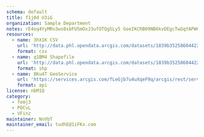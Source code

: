 ```yaml
---
schema: default
title: f1j0d U3iG 
organization: Sample Department 
notes: rE4oq4YyMRn3ws0sbFU5mOxJ3ufOTQgSLy5 GoeIKCRB09NB6kvDEgcTwGqYAPW6auhHlvtap1dX22lUWbki7LImQHZJFrz8 inc 
resources:
  - name: 3hX1K CSV
    url: 'http://data.phl.opendata.arcgis.com/datasets/1839b35258604422b0b520cbb668df0d_0.csv'
    format: csv
  - name: q1BM4 Shapefile
    url: 'http://data.phl.opendata.arcgis.com/datasets/1839b35258604422b0b520cbb668df0d_0.zip'
    format: shp
  - name: 8Ku4T GeoService
    url: 'https://services.arcgis.com/fLeGjb7u4uXqeF9q/arcgis/rest/services/Air_Monitoring_Stations/FeatureServer/0/query'
    format: api
license: nbM1Q 
category:
  - femj3 
  - POCvL 
  - VFinz 
maintainer: NnVbT  
maintainer_email: tudhE@1iFKx.com
---
```

